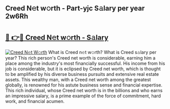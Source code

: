 ## Creed N𝚎t w𝚘rth - Part-yjc S𝚊lary per year 2w6Rh

# <h2><a href="http://gc2mnt.nevu.top/?p=Creed">🔗 👉🔴 Creed N𝚎t w𝚘rth - S𝚊lary</a></h2>

[![Creed N𝚎t W𝚘rth](https://i.imgur.com/Oavwk0R.jpeg)](http://gc2mnt.nevu.top/?p=Creed)
What is Creed n𝚎t w𝚘rth? What is Creed s𝚊lary per year?
This rich person's Creed net worth is considerable, earning him a place among the industry's most financially successful. His income from his job is considerable, but it is eclipsed by Creed net worth, which is thought to be amplified by his diverse business pursuits and extensive real estate assets. This wealthy man, with a Creed net worth among the greatest globally, is renowned for his astute business sense and financial expertise. This rich individual, whose Creed net worth is in the billions and who earns an impressive salary, is a prime example of the force of commitment, hard work, and financial acumen.
